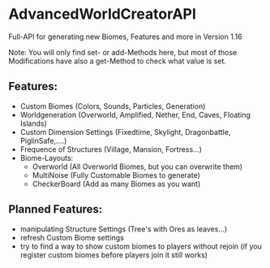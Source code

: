 # AdvancedWorldCreatorAPI
Full-API for generating new Biomes, Features and more in Version 1.16

Note: You will only find set- or add-Methods here, but most of those Modifications have also a get-Method to check what value is set.

## Features: 
  * Custom Biomes (Colors, Sounds, Particles, Generation)
  * Worldgeneration (Overworld, Amplified, Nether, End, Caves, Floating Islands)
  * Custom Dimension Settings (Fixedtime, Skylight, Dragonbattle, PiglinSafe,....)
  * Frequence of Structures (Village, Mansion, Fortress...)
  * Biome-Layouts:
      * Overworld (All Overworld Biomes, but you can overwrite them)
      * MultiNoise (Fully Customable Biomes to generate)
      * CheckerBoard (Add as many Biomes as you want)


## Planned Features:
  * manipulating Structure Settings (Tree's with Ores as leaves...)
  * refresh Custom Biome settings
  * try to find a way to show custom biomes to players without rejoin
    (if you register custom biomes before players join it still works)

